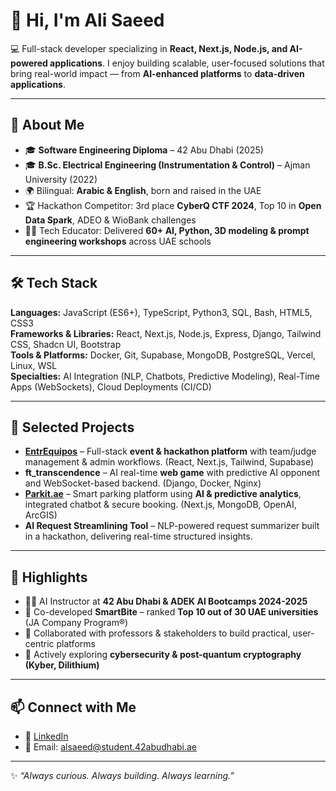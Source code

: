 # 👋 Hi, I'm Ali Saeed  

💻 Full-stack developer specializing in **React, Next.js, Node.js, and AI-powered applications**. I enjoy building scalable, user-focused solutions that bring real-world impact — from **AI-enhanced platforms** to **data-driven applications**.  

---

## 🚀 About Me  
- 🎓 **Software Engineering Diploma** – 42 Abu Dhabi (2025)  
- 🎓 **B.Sc. Electrical Engineering (Instrumentation & Control)** – Ajman University (2022)  
- 🌍 Bilingual: **Arabic & English**, born and raised in the UAE  
- 🏆 Hackathon Competitor: 3rd place **CyberQ CTF 2024**, Top 10 in **Open Data Spark**, ADEO & WioBank challenges  
- 👨‍🏫 Tech Educator: Delivered **60+ AI, Python, 3D modeling & prompt engineering workshops** across UAE schools  

---

## 🛠️ Tech Stack  
**Languages:** JavaScript (ES6+), TypeScript, Python3, SQL, Bash, HTML5, CSS3  
**Frameworks & Libraries:** React, Next.js, Node.js, Express, Django, Tailwind CSS, Shadcn UI, Bootstrap  
**Tools & Platforms:** Docker, Git, Supabase, MongoDB, PostgreSQL, Vercel, Linux, WSL  
**Specialties:** AI Integration (NLP, Chatbots, Predictive Modeling), Real-Time Apps (WebSockets), Cloud Deployments (CI/CD)  

---

## 📌 Selected Projects  
- **[EntrEquipos](https://entrequipos.com)** – Full-stack **event & hackathon platform** with team/judge management & admin workflows. (React, Next.js, Tailwind, Supabase)  
- **ft_transcendence** – AI real-time **web game** with predictive AI opponent and WebSocket-based backend. (Django, Docker, Nginx)  
- **[Parkit.ae](https://parkit-ae.vercel.app/login)** – Smart parking platform using **AI & predictive analytics**, integrated chatbot & secure booking. (Next.js, MongoDB, OpenAI, ArcGIS)  
- **AI Request Streamlining Tool** – NLP-powered request summarizer built in a hackathon, delivering real-time structured insights.  

---

## 🎯 Highlights  
- 🧑‍🏫 AI Instructor at **42 Abu Dhabi & ADEK AI Bootcamps 2024-2025**  
- 🌟 Co-developed **SmartBite** – ranked **Top 10 out of 30 UAE universities** (JA Company Program®)  
- 🤝 Collaborated with professors & stakeholders to build practical, user-centric platforms  
- 🔐 Actively exploring **cybersecurity & post-quantum cryptography (Kyber, Dilithium)**  

---

## 📫 Connect with Me  
- 💼 [LinkedIn](https://www.linkedin.com/in/alisaeed3)
- 📧 Email: alsaeed@student.42abudhabi.ae  

---

✨ *“Always curious. Always building. Always learning.”*  
